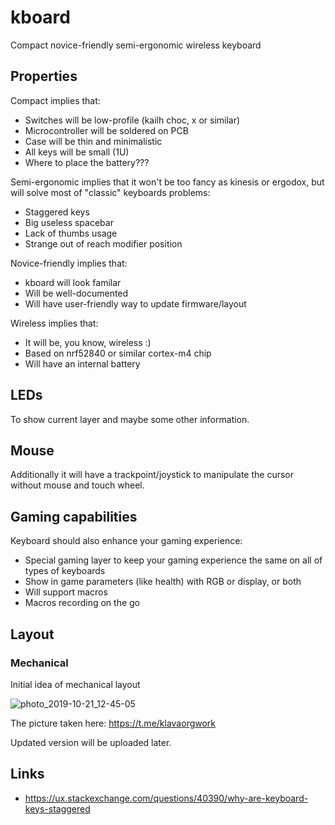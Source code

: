 # kboard

Compact novice-friendly semi-ergonomic wireless keyboard

## Properties

Compact implies that:

* Switches will be low-profile (kailh choc, x or similar)
* Microcontroller will be soldered on PCB
* Case will be thin and minimalistic
* All keys will be small (1U)
* Where to place the battery???

Semi-ergonomic implies that it won't be too fancy as kinesis or ergodox, but will solve most of "classic" keyboards problems:

* Staggered keys
* Big useless spacebar
* Lack of thumbs usage
* Strange out of reach modifier position

Novice-friendly implies that:

* kboard will look familar
* Will be well-documented
* Will have user-friendly way to update firmware/layout

Wireless implies that:

* It will be, you know, wireless :)
* Based on nrf52840 or similar cortex-m4 chip
* Will have an internal battery

## LEDs

To show current layer and maybe some other information.

## Mouse

Additionally it will have a trackpoint/joystick to manipulate the cursor without mouse and touch wheel.

## Gaming capabilities

Keyboard should also enhance your gaming experience:

* Special gaming layer to keep your gaming experience the same on all of types of keyboards
* Show in game parameters (like health) with RGB or display, or both
* Will support macros
* Macros recording on the go


## Layout

### Mechanical

Initial idea of mechanical layout

![photo_2019-10-21_12-45-05](https://user-images.githubusercontent.com/1218615/67194905-a19b5600-f400-11e9-8cd4-13910685a099.jpg)

The picture taken here: https://t.me/klavaorgwork

Updated version will be uploaded later.

## Links

* https://ux.stackexchange.com/questions/40390/why-are-keyboard-keys-staggered
